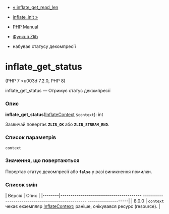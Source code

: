 - [« inflate_get_read_len](function.inflate-get-read-len.md)
- [inflate_init »](function.inflate-init.md)

- [PHP Manual](index.md)
- [Функції Zlib](ref.zlib.md)
- набуває статусу декомпресії

# inflate_get_status

(PHP 7 \>u003d 7.2.0, PHP 8)

inflate_get_status — Отримує статус декомпресії

### Опис

**inflate_get_status**([InflateContext](class.inflatecontext.md)
`$context`): int

Зазвичай повертає **`ZLIB_OK`** або **`ZLIB_STREAM_END`**.

### Список параметрів

`context`

### Значення, що повертаються

Повертає статус декомпресії або **`false`** у разі виникнення
помилки.

### Список змін

| Версія | Опис |
|--------|---------------------------------------- -------------------------------------------------- --------------------|
| 8.0.0 | `context` чекає екземпляр [InflateContext](class.inflatecontext.md); раніше, очікувався ресурс (resource). |
